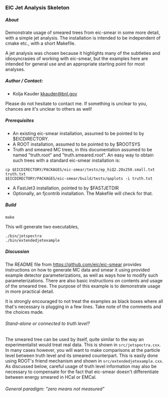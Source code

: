 ### EIC Jet Analysis Skeleton ###

##### About #####

Demonstrate usage of smeared trees from eic-smear in some more detail, with a simple jet analysis.
The installation is intended to be independent of cmake etc., with a short Makefile.

A jet analysis was chosen because it highlights many of the subtleties and idiosyncrasies of working with eic-smear, but the examples here are intended for general use and an appropriate starting point for most analyses.


##### Author / Contact:
* Kolja Kauder <kkauder@bnl.gov>

Please do not hesitate to contact me. If something is unclear to you, chances are it's unclear to others as well!

##### Prerequisites #####

* An existing eic-smear installation, assumed to be pointed to by $EICDIRECTORY.
* A ROOT installation, assumed to be pointed to by $ROOTSYS
* Truth and smeared MC trees, in this documentation assumed to be named "truth.root" and "truth.smeared.root".
An easy way to obtain such trees with a standard eic-smear installation is:
```
cp $EICDIRECTORY/PACKAGES/eic-smear/tests/ep_hiQ2.20x250.small.txt truth.txt
$EICDIRECTORY/PACKAGES/eic-smear/build/tests/qaplots -i truth.txt
```
* A FastJet3 installation, pointed to by $FASTJETDIR
* Optionally, an fjcontrib installation. The Makefile will check for that.

##### Build #####
```
make
```
This will generate two executables,
```
./bin/jetspectra
./bin/extendedjetexample
```

##### Discussion #####
The README file from https://github.com/eic/eic-smear provides instructions on how to generate MC data and smear it using provided example detector parameterizations, as well as ways how to modify such parameterizations.
There are also basic instructions on contents and usage of the smeared tree. The purpose of this example is to demonstrate usage in more practical detail.

It is strongly encouraged to not treat the examples as black boxes where all that's necessary is plugging in a few lines. Take note of the comments and the choices made.

###### Stand-alone or connected to truth level? ######
The smeared tree can be used by itself, quite similar to the way an experimentalist would treat real data. This is shown in ```src/jetspectra.cxx```. In many cases however, you will want to make comparisons at the particle level between truth level and its smeared counterpart. This is easily done using ROOT's friend mechanism and shown in ```src/extendedjetexample.cxx```. As discussed below, careful usage of truth level information may also be necessary to compensate for the fact that eic-smear doesn't differentiate between energy smeared in HCal or EMCal.

###### General paradigm: "zero means not measured" ######

